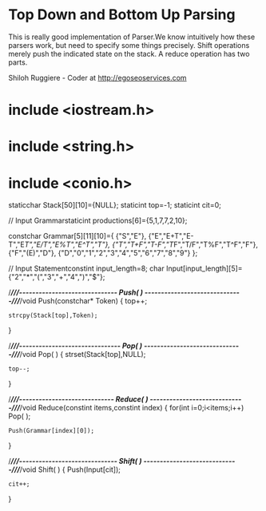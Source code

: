 Top Down and Bottom Up Parsing
=======

This is really good implementation of Parser.We know intuitively how these parsers work, but need to specify some things precisely. Shift operations merely push the indicated state on the stack. A reduce operation has two parts.

Shiloh Ruggiere - Coder at http://egoseoservices.com

 # include <iostream.h>
 # include   <string.h>
 # include    <conio.h>

 staticchar Stack[50][10]={NULL};
 staticint top=-1;
 staticint cit=0;

 // Input Grammarstaticint productions[6]={5,1,7,7,2,10};

 constchar Grammar[5][11][10]={
               {"S","E"},
               {"E","E+T","E-T","E*T","E/T","E%T","E^T","T"},
               {"T","T+F","T-F","T*F","T/F","T%F","T^F","F"},
               {"F","(E)","D"},
               {"D","0","1","2","3","4","5","6","7","8","9"}
             };

 // Input Statementconstint input_length=8;
 char Input[input_length][5]={"2","*","(","3","+","4",")","$"};


 /*************************************************************************///------------------------------  Push( )  ------------------------------///*************************************************************************/void Push(constchar* Token)
 {
    top++;

    strcpy(Stack[top],Token);
 }

 /*************************************************************************///-------------------------------  Pop( )  ------------------------------///*************************************************************************/void Pop( )
 {
    strset(Stack[top],NULL);

    top--;
 }

 /*************************************************************************///-----------------------------  Reduce( )  -----------------------------///*************************************************************************/void Reduce(constint items,constint index)
 {
    for(int i=0;i<items;i++)
       Pop( );

    Push(Grammar[index][0]);
 }

 /*************************************************************************///------------------------------  Shift( )  -----------------------------///*************************************************************************/void Shift( )
 {
    Push(Input[cit]);

    cit++;
 }
